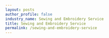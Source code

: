 ```yaml
---
layout: posts 
author_profile: false 
industry_name: Sewing and Embroidery Service
title: Sewing and Embroidery Service
permalink: /sewing-and-embroidery-service
---
```

